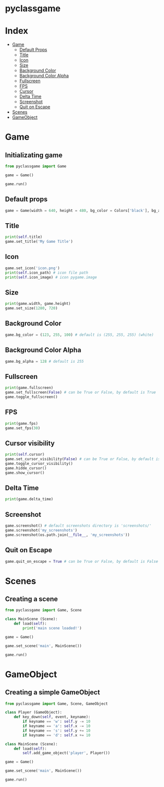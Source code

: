 # pyclassgame

# Index
- [Game](#game)
    - [Default Props](#default-props)
    - [Title](#title)
    - [Icon](#icon)
    - [Size](#size)
    - [Background Color](#background-color)
    - [Background Color Alpha](#background-color-alpha)
    - [Fullscreen](#Fulscreen)
    - [FPS](#fps)
    - [Cursor](#cursor-visibility)
    - [Delta Time](#delta-time)
    - [Screenshot](#screenshot)
    - [Quit on Escape](#quit-on-escape)
- [Scenes](#scenes)
- [GameObject](#gameobject)

# Game

## Initializating game

```python
from pyclassgame import Game

game = Game()

game.run()
```

## Default props

```python
game = Game(width = 640, height = 480, bg_color = Colors['black'], bg_alpha = 255, title = 'Title', cursor = True, fps = 60, quit_on_escape = False, default_scene = Scene())
```

## Title
```python
print(self.title)
game.set_title('My Game Title')
```

## Icon
```python
game.set_icon('icon.png')
print(self.icon_path) # icon file path
print(self.icon_image) # icon pygame.image
```

## Size
```python
print(game.width, game.height)
game.set_size(1280, 720)
```

## Background Color
```python
game.bg_color = (123, 255, 100) # default is (255, 255, 255) (white)
```

## Background Color Alpha
```python
game.bg_alpha = 128 # default is 255
```

## Fullscreen
```python
print(game.fullscreen)
game.set_fullscreen(False) # can be True or False, by default is True
game.toggle_fullscreen()
```

## FPS
```python
print(game.fps)
game.set_fps(30)
```

## Cursor visibility
```python
print(self.cursor)
game.set_cursor_visibility(False) # can be True or False, by default is True
game.toggle_cursor_visibility()
game.hidde_cursor()
game.show_cursor()
```

## Delta Time
```python
print(game.delta_time)
```

## Screenshot
```python
game.screenshot() # default screenshots directory is 'screenshots/'
game.screenshot('my_screenshots')
game.screenshot(os.path.join(__file__, 'my_screenshots'))
```

## Quit on Escape
```python
game.quit_on_escape = True # can be True or False, by default is False
```

# Scenes

## Creating a scene

```python
from pyclassgame import Game, Scene

class MainScene (Scene):
    def load(self):
        print('main scene loaded!')

game = Game()

game.set_scene('main', MainScene())

game.run()
```

# GameObject

## Creating a simple GameObject

```python
from pyclassgame import Game, Scene, GameObject

class Player (GameObject):
    def key_down(self, event, keyname):
        if keyname == 'w': self.y -= 10
        if keyname == 'a': self.x -= 10
        if keyname == 's': self.y += 10
        if keyname == 'd': self.x += 10

class MainScene (Scene):
    def load(self):
        self.add_game_object('player', Player())

game = Game()

game.set_scene('main', MainScene())

game.run()
```